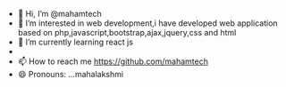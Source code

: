 - 👋 Hi, I’m @mahamtech
- 👀 I’m interested in web development,i have developed web application based on php,javascript,bootstrap,ajax,jquery,css and html
- 🌱 I’m currently learning react js
- 
- 📫 How to reach me https://github.com/mahamtech
- 😄 Pronouns: ...mahalakshmi


<!---
mahamtech/mahamtech is a ✨ special ✨ repository because its `README.md` (this file) appears on your GitHub profile.
You can click the Preview link to take a look at your changes.
--->
